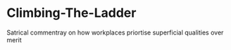 # Climbing-The-Ladder
Satrical commentray on how workplaces priortise superficial qualities over merit 
